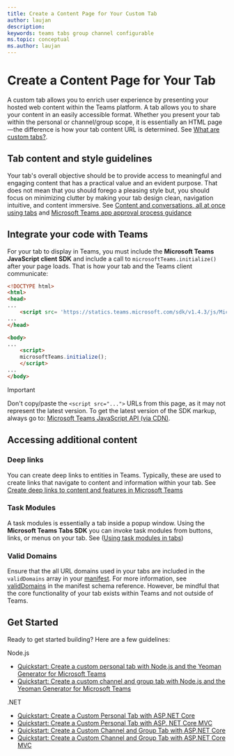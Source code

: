 ```yaml
---
title: Create a Content Page for Your Custom Tab
author: laujan
description: 
keywords: teams tabs group channel configurable 
ms.topic: conceptual
ms.author: laujan
---
```

# Create a Content Page for Your Tab

A custom tab allows you to enrich user experience by presenting your hosted web content within the Teams platform. A tab allows you to share your content in an easily accessible format. Whether you present your tab within the personal or channel/group scope, it is essentially an HTML page—the difference is how your tab content URL is determined. See [What are custom tabs?](foo.md).

## Tab content and style guidelines

Your tab's overall objective should be to provide access to meaningful and engaging content that has a practical value and an evident purpose. That does not mean that you should forego a pleasing style but, you should focus on minimizing clutter by making your tab design clean, navigation intuitive, and content immersive. See [Content and conversations, all at once using tabs](~/resources/design/framework/tabs) and [Microsoft Teams app approval process guidance](~/platform/publishing/office-store-approval#tabs)

## Integrate your code with Teams

For your tab to display in Teams, you must include the **Microsoft Teams JavaScript client SDK** and include a call to `microsoftTeams.initialize()` after your page loads. That is how your tab and the Teams client communicate:

```html
<!DOCTYPE html>
<html>
<head>
...
    <script src= 'https://statics.teams.microsoft.com/sdk/v1.4.3/js/MicrosoftTeams.min.js'></script>
...
</head>

<body>
...
    <script>
    microsoftTeams.initialize();
    </script>
...
</body>
```

>[!IMPORTANT]
>Don't copy/paste the `<script src="...">` URLs from this page, as it may not represent the latest version. To get the latest version of the SDK markup, always go to:
[Microsoft Teams JavaScript API (via CDN)](foo.com).

## Accessing additional content

### Deep links

You can create deep links to entities in Teams. Typically, these are used to create links that navigate to content and information within your tab. See [Create deep links to content and features in Microsoft Teams](foo.md)

### Task Modules

A task modules is essentially a tab inside a popup window.
Using the **Microsoft Teams Tabs SDK** you can invoke task modules from buttons, links, or menus on your tab. See ([Using task modules in tabs](foo.md))

### Valid Domains

Ensure that the all URL domains used in your tabs are included in the `validDomains` array in your [manifest](~/concepts/apps/apps-package). For more information, see [validDomains](~/resources/schema/manifest-schema#validdomains) in the manifest schema reference. However, be mindful that the core functionality of your tab exists within Teams and not outside of Teams.

## Get Started

Ready to get started building? Here are a few guidelines:

Node.js

- [Quickstart: Create a custom personal tab with Node.js and the Yeoman Generator for Microsoft Teams](foo.md)
- [Quickstart: Create a custom channel and group tab with Node.js and the Yeoman Generator for Microsoft Teams](foo.md)

.NET

- [Quickstart: Create a Custom Personal Tab with ASP.NET Core](foo.md)
- [Quickstart: Create a Custom Personal Tab with ASP. NET Core MVC](foo.md)
- [Quickstart: Create a Custom Channel and Group Tab with ASP.NET Core](foo.md)
- [Quickstart: Create a Custom Channel and Group Tab with ASP.NET Core MVC](foo.md)
